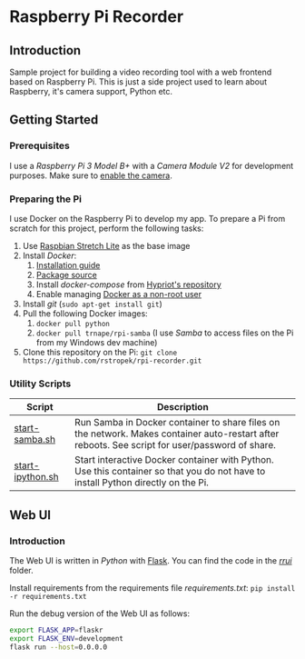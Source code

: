 # Raspberry Pi Recorder

## Introduction

Sample project for building a video recording tool with a web frontend based on Raspberry Pi. This is just a side project used to learn about Raspberry, it's camera support, Python etc.

## Getting Started

### Prerequisites

I use a *Raspberry Pi 3 Model B+* with a *Camera Module V2* for development purposes. Make sure to [enable the camera](https://www.raspberrypi.org/documentation/configuration/camera.md).

### Preparing the Pi

I use Docker on the Raspberry Pi to develop my app. To prepare a Pi from scratch for this project, perform the following tasks:

1. Use [Raspbian Stretch Lite](https://www.raspberrypi.org/downloads/raspbian/) as the base image
1. Install *Docker*:
   1. [Installation guide](https://docs.docker.com/install/linux/docker-ce/debian/#install-from-a-package)
   1. [Package source](https://download.docker.com/linux/debian/dists/stretch/pool/stable/armhf/)
   1. Install *docker-compose* from [Hypriot's repository](https://docs.docker.com/install/linux/docker-ce/debian/#install-docker-compose-for-raspbian)
   1. Enable managing [Docker as a non-root user](https://docs.docker.com/install/linux/linux-postinstall/#manage-docker-as-a-non-root-user)
1. Install *git* (`sudo apt-get install git`)
1. Pull the following Docker images:
   1. `docker pull python`
   1. `docker pull trnape/rpi-samba` (I use *Samba* to access files on the Pi from my Windows dev machine)
1. Clone this repository on the Pi: `git clone https://github.com/rstropek/rpi-recorder.git`

### Utility Scripts

| Script                                     | Description |
|--------------------------------------------|---|
| [start-samba.sh](utils/start-samba.sh)     | Run Samba in Docker container to share files on the network. Makes container auto-restart after reboots. See script for user/password of share. |
| [start-ipython.sh](utils/start-ipython.sh) | Start interactive Docker container with Python. Use this container so that you do not have to install Python directly on the Pi. |

## Web UI

### Introduction

The Web UI is written in *Python* with [Flask](http://flask.pocoo.org/). You can find the code in the [*rrui*](src/rrui) folder.

Install requirements from the requirements file *requirements.txt*: `pip install -r requirements.txt`

Run the debug version of the Web UI as follows:

```sh
export FLASK_APP=flaskr
export FLASK_ENV=development
flask run --host=0.0.0.0
```
